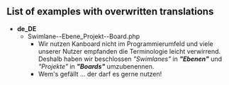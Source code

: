 List of examples with overwritten translations
----------------------------------------------
- **de_DE**
  - Swimlane--Ebene_Projekt--Board.php
    - Wir nutzen Kanboard nicht im Programmierumfeld und viele unserer Nutzer empfanden die Terminologie leicht verwirrend.
    Deshalb haben wir beschlossen _"Swimlanes"_ in **_"Ebenen"_** und _"Projekte"_ in **_"Boards"_** umzubenennen.
    - Wem's gefällt ... der darf es gerne nutzen!

